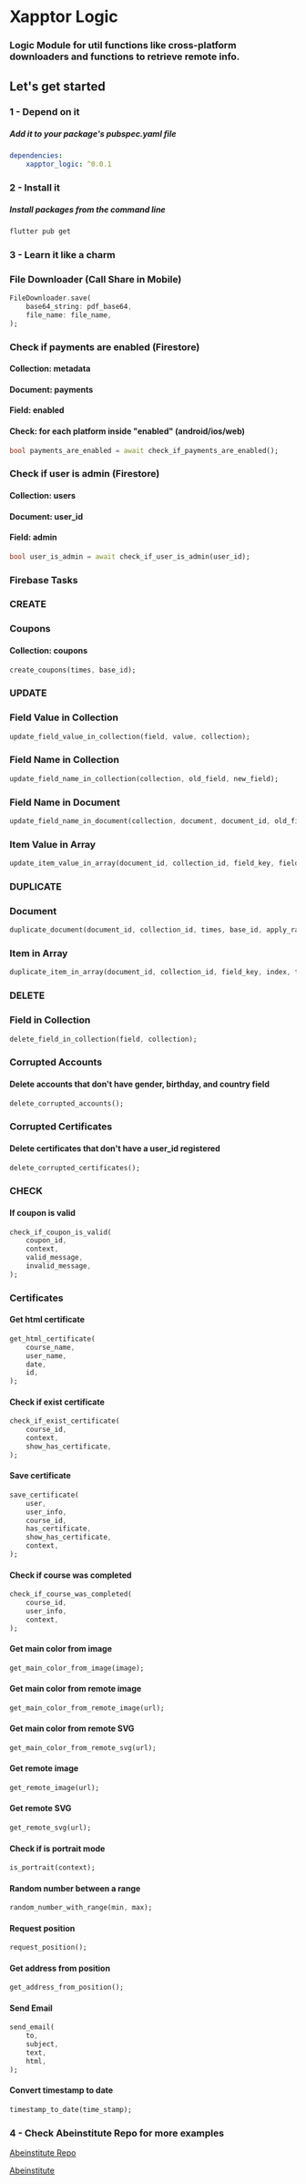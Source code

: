 # **Xapptor Logic**
### Logic Module for util functions like cross-platform downloaders and functions to retrieve remote info.

## **Let's get started**

### **1 - Depend on it**
##### Add it to your package's pubspec.yaml file
```yml
dependencies:
    xapptor_logic: ^0.0.1
```

### **2 - Install it**
##### Install packages from the command line
```sh
flutter pub get
```

### **3 - Learn it like a charm**

### **File Downloader (Call Share in Mobile)**
```dart
FileDownloader.save(
    base64_string: pdf_base64,
    file_name: file_name,
);
```

### **Check if payments are enabled (Firestore)**
#### **Collection:** metadata
#### **Document:** payments
#### **Field:** enabled
#### **Check:** for each platform inside "enabled" (android/ios/web)
```dart
bool payments_are_enabled = await check_if_payments_are_enabled();
```

### **Check if user is admin (Firestore)**
#### **Collection:** users
#### **Document:** user_id
#### **Field:** admin
```dart
bool user_is_admin = await check_if_user_is_admin(user_id);
```

### **Firebase Tasks**

### **CREATE**

### **Coupons**
#### **Collection:** coupons
```dart
create_coupons(times, base_id);
```

### **UPDATE**

### **Field Value in Collection**
```dart
update_field_value_in_collection(field, value, collection);
```

### **Field Name in Collection**
```dart
update_field_name_in_collection(collection, old_field, new_field);
```

### **Field Name in Document**
```dart
update_field_name_in_document(collection, document, document_id, old_field, new_field);
```

### **Item Value in Array**
```dart
update_item_value_in_array(document_id, collection_id, field_key, field_value, index);
```

### **DUPLICATE**

### **Document**
```dart
duplicate_document(document_id, collection_id, times, base_id, apply_random_number);
```

### **Item in Array**
```dart
duplicate_item_in_array(document_id, collection_id, field_key, index, times, callback);
```

### **DELETE**

### **Field in Collection**
```dart
delete_field_in_collection(field, collection);
```

### **Corrupted Accounts**
#### Delete accounts that don't have gender, birthday, and country field
```dart
delete_corrupted_accounts();
```

### **Corrupted Certificates**
#### Delete certificates that don't have a user_id registered
```dart
delete_corrupted_certificates();
```

### **CHECK**

#### **If coupon is valid**
```dart
check_if_coupon_is_valid(
    coupon_id,
    context,
    valid_message,
    invalid_message,
);
```

### **Certificates**

#### **Get html certificate**
```dart
get_html_certificate(
    course_name,
    user_name,
    date,
    id,
);
```

#### **Check if exist certificate**
```dart
check_if_exist_certificate(
    course_id,
    context,
    show_has_certificate,
);
```

#### **Save certificate**
```dart
save_certificate(
    user,
    user_info,
    course_id,
    has_certificate,
    show_has_certificate,
    context,
);
```

#### **Check if course was completed**
```dart
check_if_course_was_completed(
    course_id,
    user_info,
    context,
);
```

#### **Get main color from image**
```dart
get_main_color_from_image(image);
```

#### **Get main color from remote image**
```dart
get_main_color_from_remote_image(url);
```

#### **Get main color from remote SVG**
```dart
get_main_color_from_remote_svg(url);
```

#### **Get remote image**
```dart
get_remote_image(url);
```

#### **Get remote SVG**
```dart
get_remote_svg(url);
```

#### **Check if is portrait mode**
```dart
is_portrait(context);
```

#### **Random number between a range**
```dart
random_number_with_range(min, max);
```

#### **Request position**
```dart
request_position();
```

#### **Get address from position**
```dart
get_address_from_position();
```

#### **Send Email**
```dart
send_email(
    to,
    subject,
    text,
    html,
);
```

#### **Convert timestamp to date**
```dart
timestamp_to_date(time_stamp);
```

### **4 - Check Abeinstitute Repo for more examples**
[Abeinstitute Repo](https://github.com/Xapptor/abeinstitute)

[Abeinstitute](https://www.abeinstitute.com)